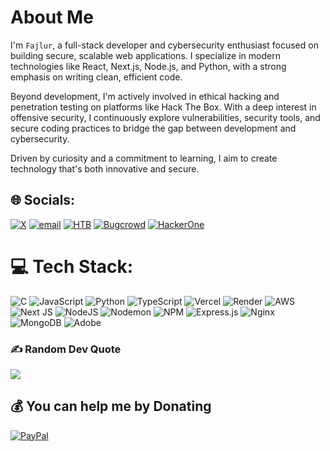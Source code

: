 # About Me
I'm `Fajlur`, a full-stack developer and cybersecurity enthusiast focused on building secure, scalable web applications. I specialize in modern technologies like React, Next.js, Node.js, and Python, with a strong emphasis on writing clean, efficient code.

Beyond development, I'm actively involved in ethical hacking and penetration testing on platforms like Hack The Box. With a deep interest in offensive security, I continuously explore vulnerabilities, security tools, and secure coding practices to bridge the gap between development and cybersecurity.

Driven by curiosity and a commitment to learning, I aim to create technology that's both innovative and secure.




## 🌐 Socials:
[![X](https://img.shields.io/badge/X-black.svg?logo=X&logoColor=white)](https://x.com/https://x.com/hawkeyeXz0) [![email](https://img.shields.io/badge/Email-D14836?logo=gmail&logoColor=white)](mailto:fajlurgit@gmail.com) [![HTB](https://img.shields.io/badge/HTB-111927?logo=hackthebox&logoColor=00FF00)](https://app.hackthebox.com/profile/2171289) [![Bugcrowd](https://img.shields.io/badge/Bugcrowd-F26822?logo=bugcrowd&logoColor=white)](https://bugcrowd.com/hawkeye_rt) [![HackerOne](https://img.shields.io/badge/HackerOne-494649?logo=hackerone&logoColor=white)](https://hackerone.com/hawkeye_rt)



# 💻 Tech Stack:
![C](https://img.shields.io/badge/c-%2300599C.svg?style=flat&logo=c&logoColor=white) ![JavaScript](https://img.shields.io/badge/javascript-%23323330.svg?style=flat&logo=javascript&logoColor=%23F7DF1E) ![Python](https://img.shields.io/badge/python-3670A0?style=flat&logo=python&logoColor=ffdd54) ![TypeScript](https://img.shields.io/badge/typescript-%23007ACC.svg?style=flat&logo=typescript&logoColor=white) ![Vercel](https://img.shields.io/badge/vercel-%23000000.svg?style=flat&logo=vercel&logoColor=white) ![Render](https://img.shields.io/badge/Render-%46E3B7.svg?style=flat&logo=render&logoColor=white) ![AWS](https://img.shields.io/badge/AWS-%23FF9900.svg?style=flat&logo=amazon-aws&logoColor=white) ![Next JS](https://img.shields.io/badge/Next-black?style=flat&logo=next.js&logoColor=white) ![NodeJS](https://img.shields.io/badge/node.js-6DA55F?style=flat&logo=node.js&logoColor=white) ![Nodemon](https://img.shields.io/badge/NODEMON-%23323330.svg?style=flat&logo=nodemon&logoColor=%BBDEAD) ![NPM](https://img.shields.io/badge/NPM-%23CB3837.svg?style=flat&logo=npm&logoColor=white) ![Express.js](https://img.shields.io/badge/express.js-%23404d59.svg?style=flat&logo=express&logoColor=%2361DAFB) ![Nginx](https://img.shields.io/badge/nginx-%23009639.svg?style=flat&logo=nginx&logoColor=white) ![MongoDB](https://img.shields.io/badge/MongoDB-%234ea94b.svg?style=flat&logo=mongodb&logoColor=white) ![Adobe](https://img.shields.io/badge/adobe-%23FF0000.svg?style=flat&logo=adobe&logoColor=white)

### ✍️ Random Dev Quote
![](https://quotes-github-readme.vercel.app/api?type=horizontal&theme=tokyonight)

  ## 💰 You can help me by Donating
  [![PayPal](https://img.shields.io/badge/PayPal-00457C?style=for-the-badge&logo=paypal&logoColor=white)](https://paypal.me/https://www.paypal.com/paypalme/hawkeyert) 

  
<!-- Proudly created with GPRM ( https://gprm.itsvg.in ) -->
